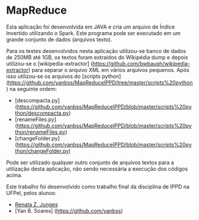 # MapReduce
Esta aplicação foi desenvolvida em JAVA e cria um arquivo de Índice Invertido utilizando o Spark. Este programa pode ser executado em um grande conjunto de dados (arquivos texto).

Para os testes desenvolvidos nesta aplicação utilizou-se banco de dados de 250MB até 1GB, os textos foram extraídos do Wikipédia dump e depois utilizou-se o [wikipedia-extractor] (https://github.com/bwbaugh/wikipedia-extractor) para separar o arquivo XML em vários arquivos pequenos. Após isso utilizou-se os arquivos do [scripts python] (https://github.com/yanbss/MapReduceIPPD/tree/master/scripts%20python) na seguinte ordem:
* [descompacta.py] (https://github.com/yanbss/MapReduceIPPD/blob/master/scripts%20python/descompacta.py)
* [renameFiles.py] (https://github.com/yanbss/MapReduceIPPD/blob/master/scripts%20python/renameFiles.py)
* [changeFolder.py] (https://github.com/yanbss/MapReduceIPPD/blob/master/scripts%20python/changeFolder.py)

Pode ser utilizado qualquer outro conjunto de arquivos textos para a utilização desta aplicação, não sendo necessária a execução dos códigos acima.

Este trabalho foi desenvolvido como trabalho final da disciplina de IPPD na UFPel, pelos alunos:
* [Renata Z. Junges](https://github.com/rejunges)
* [Yan B. Soares] (https://github.com/yanbss) 
